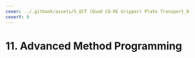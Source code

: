 ```yaml
---
cover: ../.gitbook/assets/5_QCT (Quad CO-RE Gripper) Plate Transport_0.jpg
coverY: 0
---
```


# 11. Advanced Method Programming

